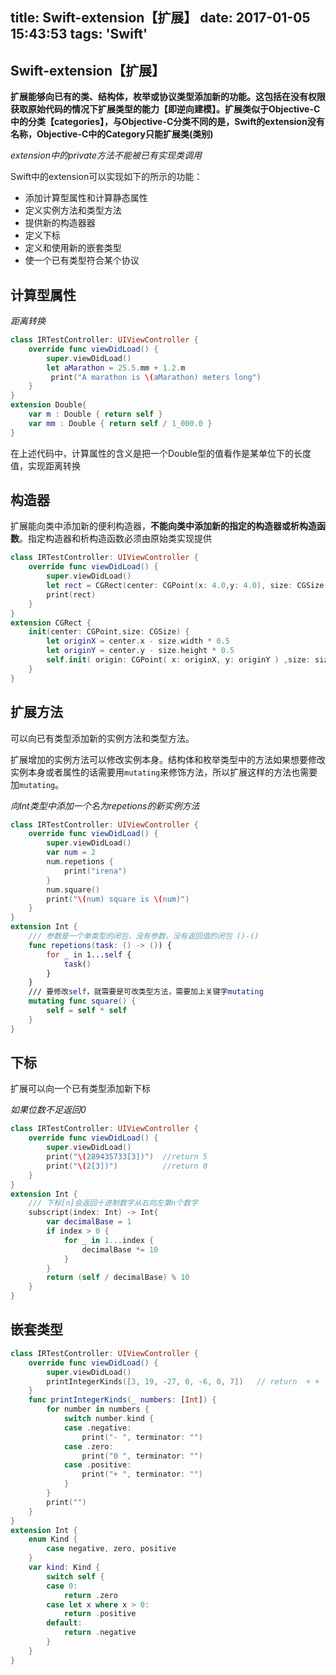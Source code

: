 title: Swift-extension【扩展】
date: 2017-01-05 15:43:53
tags: 'Swift'
---



## Swift-extension【扩展】

**扩展能够向已有的类、结构体，枚举或协议类型添加新的功能。这包括在没有权限获取原始代码的情况下扩展类型的能力【即逆向建模】。扩展类似于Objective-C中的分类【categories】，与Objective-C分类不同的是，Swift的extension没有名称，Objective-C中的Category只能扩展类(类别)**

*extension中的private方法不能被已有实现类调用*


Swift中的extension可以实现如下的所示的功能：

- 添加计算型属性和计算静态属性
- 定义实例方法和类型方法
- 提供新的构造器器
- 定义下标
- 定义和使用新的嵌套类型
- 使一个已有类型符合某个协议

<!-- more -->

## 计算型属性

*距离转换*

```swift
class IRTestController: UIViewController {
	override func viewDidLoad() {
		super.viewDidLoad()
		let aMarathon = 25.5.mm + 1.2.m
         print("A marathon is \(aMarathon) meters long")
	}
}
extension Double{
    var m : Double { return self }
    var mm : Double { return self / 1_000.0 }
}
```

在上述代码中，计算属性的含义是把一个Double型的值看作是某单位下的长度值，实现距离转换



## 构造器

扩展能向类中添加新的便利构造器，**不能向类中添加新的指定的构造器或析构造函数**。指定构造器和析构造函数必须由原始类实现提供

```swift
class IRTestController: UIViewController {
    override func viewDidLoad() {
        super.viewDidLoad()
        let rect = CGRect(center: CGPoint(x: 4.0,y: 4.0), size: CGSize(width: 3,height: 3))
        print(rect)
    }
}
extension CGRect {
    init(center: CGPoint,size: CGSize) {
        let originX = center.x - size.width * 0.5
        let originY = center.y - size.height * 0.5
        self.init( origin: CGPoint( x: originX, y: originY ) ,size: size 		)
    }
}
```

## 扩展方法

可以向已有类型添加新的实例方法和类型方法。

扩展增加的实例方法可以修改实例本身。结构体和枚举类型中的方法如果想要修改实例本身或者属性的话需要用`mutating`来修饰方法，所以扩展这样的方法也需要加`mutating`。

*向Int类型中添加一个名为repetions的新实例方法*

```swift
class IRTestController: UIViewController {
    override func viewDidLoad() {
        super.viewDidLoad()
        var num = 2
        num.repetions {
            print("irena")
        }
        num.square()
        print("\(num) square is \(num)")
    }
}
extension Int {
    /// 参数是一个单类型的闭包，没有参数，没有返回值的闭包 ()-()
    func repetions(task: () -> ()) {
        for _ in 1...self {
            task()
        }
    }
    /// 要修改self，就需要是可改类型方法，需要加上关键字mutating
    mutating func square() {
        self = self * self
    }
}
```

## 下标

扩展可以向一个已有类型添加新下标

*如果位数不足返回0*

```swift
class IRTestController: UIViewController {
    override func viewDidLoad() {
        super.viewDidLoad()
        print("\(289435733[3])")  //return 5
        print("\(2[3])")          //return 0
    }
}
extension Int {
    /// 下标[n]会返回十进制数字从右向左第n个数字
    subscript(index: Int) -> Int{
        var decimalBase = 1
        if index > 0 {
            for _ in 1...index {
                decimalBase *= 10
            }
        }
        return (self / decimalBase) % 10
    }
}
```

## 嵌套类型

```swift
class IRTestController: UIViewController {
    override func viewDidLoad() {
        super.viewDidLoad()
        printIntegerKinds([3, 19, -27, 0, -6, 0, 7])   // return  + + - 0 - 0 +
    }
    func printIntegerKinds(_ numbers: [Int]) {
        for number in numbers {
            switch number.kind {
            case .negative:
                print("- ", terminator: "")
            case .zero:
                print("0 ", terminator: "")
            case .positive:
                print("+ ", terminator: "")
            }
        }
        print("")
    }
}
extension Int {
    enum Kind {
        case negative, zero, positive
    }
    var kind: Kind {
        switch self {
        case 0:
            return .zero
        case let x where x > 0:
            return .positive
        default:
            return .negative
        }
    }
}
```
